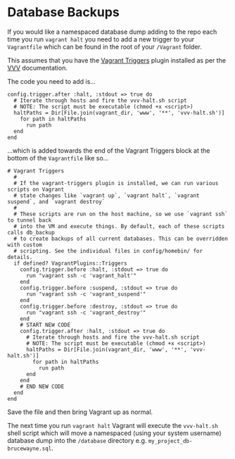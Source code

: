 # Database Backups

If you would like a namespaced database dump adding to the repo each time you run `vagrant halt` you need to add a new trigger to your `Vagrantfile` which can be found in the root of your `/Vagrant` folder. 

This assumes that you have the [Vagrant Triggers](https://github.com/emyl/vagrant-triggers) plugin installed as per the [VVV](https://github.com/Varying-Vagrant-Vagrants/VVV) documentation.

The code you need to add is...

````
config.trigger.after :halt, :stdout => true do
  # Iterate through hosts and fire the vvv-halt.sh script
  # NOTE: The script must be executable (chmod +x <script>)
  haltPaths = Dir[File.join(vagrant_dir, 'www', '**', 'vvv-halt.sh')]
    for path in haltPaths
      run path
  end
end
````

...which is added towards the end of the Vagrant Triggers block at the bottom of the `Vagrantfile` like so...

````
# Vagrant Triggers
  #
  # If the vagrant-triggers plugin is installed, we can run various scripts on Vagrant
  # state changes like `vagrant up`, `vagrant halt`, `vagrant suspend`, and `vagrant destroy`
  #
  # These scripts are run on the host machine, so we use `vagrant ssh` to tunnel back
  # into the VM and execute things. By default, each of these scripts calls db_backup
  # to create backups of all current databases. This can be overridden with custom
  # scripting. See the individual files in config/homebin/ for details.
  if defined? VagrantPlugins::Triggers
    config.trigger.before :halt, :stdout => true do
      run "vagrant ssh -c 'vagrant_halt'"
    end
    config.trigger.before :suspend, :stdout => true do
      run "vagrant ssh -c 'vagrant_suspend'"
    end
    config.trigger.before :destroy, :stdout => true do
      run "vagrant ssh -c 'vagrant_destroy'"
    end
    # START NEW CODE
    config.trigger.after :halt, :stdout => true do
      # Iterate through hosts and fire the vvv-halt.sh script
      # NOTE: The script must be executable (chmod +x <script>)
      haltPaths = Dir[File.join(vagrant_dir, 'www', '**', 'vvv-halt.sh')]
        for path in haltPaths
          run path
      end
    end
    # END NEW CODE
  end
end
````

Save the file and then bring Vagrant up as normal. 

The next time you run `vagrant halt` Vagrant will execute the `vvv-halt.sh` shell script which will move a namespaced (using your system username) database dump into the `/database` directory e.g. `my_project_db-brucewayne.sql`.
